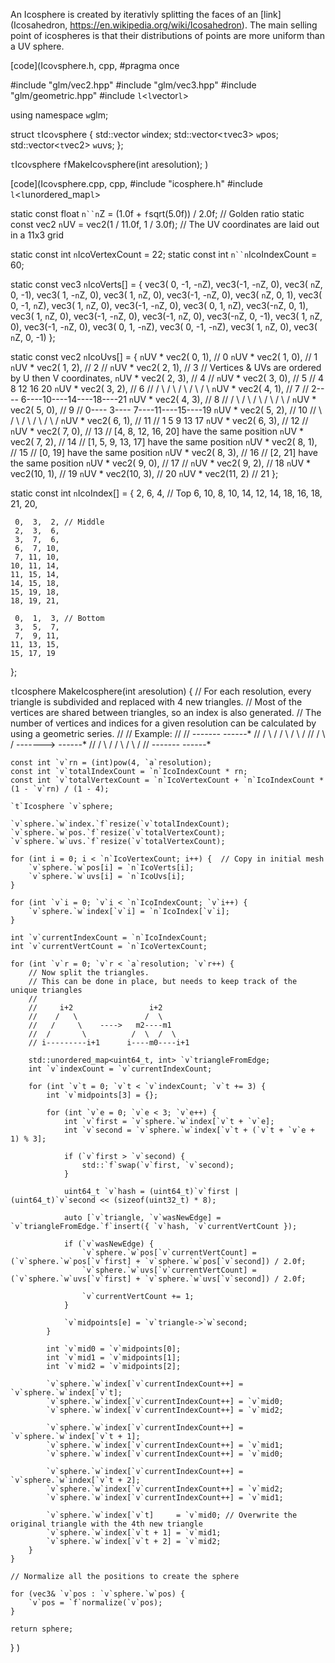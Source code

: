 An Icosphere is created by iterativly splitting the faces of an [link](Icosahedron, https://en.wikipedia.org/wiki/Icosahedron). The main selling point of icospheres is that their distributions of points are more uniform than a UV sphere. 

[code](Ico`v`sphere.h, cpp,
#pragma once

#include "glm/vec2.hpp"
#include "glm/vec3.hpp"
#include "glm/geometric.hpp"
#include `l`<`l`vector`l`>

using namespace `w`glm;

struct `t`Ico`v`sphere {
	std::vector<int> `w`index;
	std::vector<`t`vec3> `w`pos;
	std::vector<`t`vec2> `w`uvs;
};

`t`Ico`v`sphere `f`MakeIco`v`sphere(int `a`resolution);
)

[code](Ico`v`sphere.cpp, cpp,
#include "icosphere.h"
#include `l`<`l`unordered_map`l`>

static const float `n``n`Z = (1.0f + `f`sqrt(5.0f)) / 2.0f; // Golden ratio
static const vec2 `n`UV = vec2(1 / 11.0f, 1 / 3.0f); // The UV coordinates are laid out in a 11x3 grid

static const int `n`IcoVertexCount = 22;
static const int `n``n`IcoIndexCount = 60;
 
static const vec3 `n`IcoVerts[] = {
	vec3( 0, -1, -`n`Z), vec3(-1, -`n`Z,  0), vec3( `n`Z,  0, -1), vec3( 1, -`n`Z,  0),
	vec3( 1,  `n`Z,  0), vec3(-1, -`n`Z,  0), vec3( `n`Z,  0,  1), vec3( 0, -1,  `n`Z),
	vec3( 1,  `n`Z,  0), vec3(-1, -`n`Z,  0), vec3( 0,  1,  `n`Z), vec3(-`n`Z,  0,  1),
	vec3( 1,  `n`Z,  0), vec3(-1, -`n`Z,  0), vec3(-1,  `n`Z,  0), vec3(-`n`Z,  0, -1),
	vec3( 1,  `n`Z,  0), vec3(-1, -`n`Z,  0), vec3( 0,  1, -`n`Z), vec3( 0, -1, -`n`Z), 
	vec3( 1,  `n`Z,  0), vec3( `n`Z,  0, -1) 
};

static const vec2 `n`IcoUvs[] = {
	`n`UV * vec2( 0, 1), //  0
	`n`UV * vec2( 1, 0), //  1
	`n`UV * vec2( 1, 2), //  2  //
	`n`UV * vec2( 2, 1), //  3  // Vertices & UVs are ordered by U then V coordinates,
	`n`UV * vec2( 2, 3), //  4  //
	`n`UV * vec2( 3, 0), //  5  //        4     8    12    16    20
	`n`UV * vec2( 3, 2), //  6  //      /  \  /  \  /  \  /  \  /  \ 
	`n`UV * vec2( 4, 1), //  7  //     2---- 6----10----14----18----21
	`n`UV * vec2( 4, 3), //  8  //   /  \  /  \  /  \  /  \  /  \  /
	`n`UV * vec2( 5, 0), //  9  //  0---- 3---- 7----11----15----19
	`n`UV * vec2( 5, 2), // 10  //   \  /  \  /  \  /  \  /  \  /
	`n`UV * vec2( 6, 1), // 11  //     1     5     9    13    17
	`n`UV * vec2( 6, 3), // 12  //
	`n`UV * vec2( 7, 0), // 13  // [4, 8, 12, 16, 20] have the same position
	`n`UV * vec2( 7, 2), // 14  // [1, 5, 9, 13, 17]  have the same position
	`n`UV * vec2( 8, 1), // 15  // [0, 19]            have the same position
	`n`UV * vec2( 8, 3), // 16  // [2, 21]            have the same position
	`n`UV * vec2( 9, 0), // 17  // 
	`n`UV * vec2( 9, 2), // 18
	`n`UV * vec2(10, 1), // 19
	`n`UV * vec2(10, 3), // 20
	`n`UV * vec2(11, 2)  // 21
};
 
static const int `n`IcoIndex[] = {
	 2,  6,  4, // Top
	 6, 10,  8,
	10, 14, 12,
	14, 18, 16,
	18, 21, 20,

	 0,  3,  2, // Middle
	 2,  3,  6,
	 3,  7,  6,
	 6,  7, 10,
	 7, 11, 10,
	10, 11, 14,
	11, 15, 14,
	14, 15, 18,
	15, 19, 18,
	18, 19, 21,

	 0,  1,  3, // Bottom
	 3,  5,  7,
	 7,  9, 11,
	11, 13, 15,
	15, 17, 19
};

`t`Icosphere MakeIcosphere(int `a`resolution) {
	// For each resolution, every triangle is subdivided and replaced with 4 new triangles.
	// Most of the vertices are shared between triangles, so an index is also generated.
	// The number of vertices and indices for a given resolution can be calculated by using a geometric series.
	//
	// Example:
	// 
	//     *-------*               *---*---*
	//    / \     /               / \ / \ /
	//   /   \   /    ------->   *---*---*
	//  /     \ /               / \ / \ /
	// *-------*               *---*---*
 
	const int `v`rn = (int)pow(4, `a`resolution);
	const int `v`totalIndexCount = `n`IcoIndexCount * rn;
	const int `v`totalVertexCount = `n`IcoVertexCount + `n`IcoIndexCount * (1 - `v`rn) / (1 - 4);

	`t`Icosphere `v`sphere;

	`v`sphere.`w`index.`f`resize(`v`totalIndexCount);
	`v`sphere.`w`pos.`f`resize(`v`totalVertexCount);
	`v`sphere.`w`uvs.`f`resize(`v`totalVertexCount);
	
	for (int i = 0; i < `n`IcoVertexCount; i++) {  // Copy in initial mesh
		`v`sphere.`w`pos[i] = `n`IcoVerts[i];
		`v`sphere.`w`uvs[i] = `n`IcoUvs[i];
	}

	for (int `v`i = 0; `v`i < `n`IcoIndexCount; `v`i++) {
		`v`sphere.`w`index[`v`i] = `n`IcoIndex[`v`i];
	}
 
	int `v`currentIndexCount = `n`IcoIndexCount;
	int `v`currentVertCount = `n`IcoVertexCount;

	for (int `v`r = 0; `v`r < `a`resolution; `v`r++) {
		// Now split the triangles.
		// This can be done in place, but needs to keep track of the unique triangles
		// 
		//     i+2                 i+2
		//    /   \               /  \
		//   /     \    ---->   m2----m1
		//  /       \          /  \  /  \
		// i---------i+1      i----m0----i+1
 
		std::unordered_map<uint64_t, int> `v`triangleFromEdge;
		int `v`indexCount = `v`currentIndexCount;

		for (int `v`t = 0; `v`t < `v`indexCount; `v`t += 3) {
			int `v`midpoints[3] = {};

			for (int `v`e = 0; `v`e < 3; `v`e++) {
				int `v`first = `v`sphere.`w`index[`v`t + `v`e];
				int `v`second = `v`sphere.`w`index[`v`t + (`v`t + `v`e + 1) % 3];

				if (`v`first > `v`second) {
					std::`f`swap(`v`first, `v`second);
				}

				uint64_t `v`hash = (uint64_t)`v`first | (uint64_t)`v`second << (sizeof(uint32_t) * 8);

				auto [`v`triangle, `v`wasNewEdge] = `v`triangleFromEdge.`f`insert({ `v`hash, `v`currentVertCount });

				if (`v`wasNewEdge) {
					`v`sphere.`w`pos[`v`currentVertCount] = (`v`sphere.`w`pos[`v`first] + `v`sphere.`w`pos[`v`second]) / 2.0f;
					`v`sphere.`w`uvs[`v`currentVertCount] = (`v`sphere.`w`uvs[`v`first] + `v`sphere.`w`uvs[`v`second]) / 2.0f;

					`v`currentVertCount += 1;
				}

				`v`midpoints[e] = `v`triangle->`w`second;
			}

			int `v`mid0 = `v`midpoints[0];
			int `v`mid1 = `v`midpoints[1];
			int `v`mid2 = `v`midpoints[2];

			`v`sphere.`w`index[`v`currentIndexCount++] = `v`sphere.`w`index[`v`t];
			`v`sphere.`w`index[`v`currentIndexCount++] = `v`mid0;
			`v`sphere.`w`index[`v`currentIndexCount++] = `v`mid2;

			`v`sphere.`w`index[`v`currentIndexCount++] = `v`sphere.`w`index[`v`t + 1];
			`v`sphere.`w`index[`v`currentIndexCount++] = `v`mid1;
			`v`sphere.`w`index[`v`currentIndexCount++] = `v`mid0;

			`v`sphere.`w`index[`v`currentIndexCount++] = `v`sphere.`w`index[`v`t + 2];
			`v`sphere.`w`index[`v`currentIndexCount++] = `v`mid2;
			`v`sphere.`w`index[`v`currentIndexCount++] = `v`mid1;

			`v`sphere.`w`index[`v`t]     = `v`mid0; // Overwrite the original triangle with the 4th new triangle
			`v`sphere.`w`index[`v`t + 1] = `v`mid1;
			`v`sphere.`w`index[`v`t + 2] = `v`mid2;
		}
	}

	// Normalize all the positions to create the sphere

	for (vec3& `v`pos : `v`sphere.`w`pos) {
		`v`pos = `f`normalize(`v`pos);
	}

	return sphere;
}
)